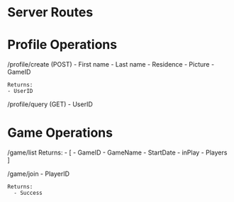# Server Routes

# Profile Operations

  /profile/create (POST)
    - First name
    - Last name
    - Residence
    - Picture
    - GameID

    Returns:
    - UserID

  /profile/query (GET)
    - UserID


# Game Operations

  /game/list
    Returns:
      - [
          - GameID
          - GameName
          - StartDate
          - inPlay
          - Players
        ]

  /game/join
    - PlayerID

    Returns:
      - Success

